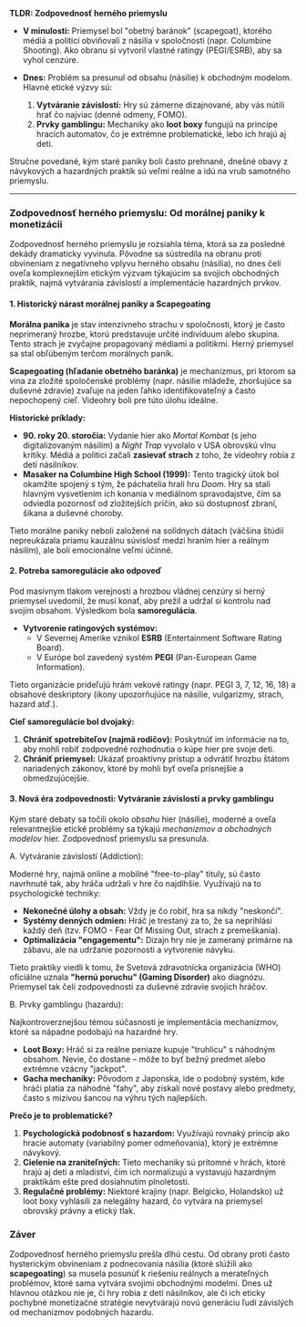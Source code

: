 **TLDR: Zodpovednosť herného priemyslu**

- **V minulosti:** Priemysel bol "obetný baránok" (scapegoat), ktorého médiá a politici obviňovali z násilia v spoločnosti (napr. Columbine Shooting). Ako obranu si vytvoril vlastné ratingy (PEGI/ESRB), aby sa vyhol cenzúre.
    
- **Dnes:** Problém sa presunul od obsahu (násilie) k obchodným modelom. Hlavné etické výzvy sú:
    
    1. **Vytváranie závislostí:** Hry sú zámerne dizajnované, aby vás nútili hrať čo najviac (denné odmeny, FOMO).
    2. **Prvky gamblingu:** Mechaniky ako **loot boxy** fungujú na princípe hracích automatov, čo je extrémne problematické, lebo ich hrajú aj deti.

Stručne povedané, kým staré paniky boli často prehnané, dnešné obavy z návykových a hazardných praktík sú veľmi reálne a idú na vrub samotného priemyslu.

---

### **Zodpovednosť herného priemyslu: Od morálnej paniky k monetizácii**

Zodpovednosť herného priemyslu je rozsiahla téma, ktorá sa za posledné dekády dramaticky vyvinula. Pôvodne sa sústredila na obranu proti obvineniam z negatívneho vplyvu herného obsahu (násilia), no dnes čelí oveľa komplexnejším etickým výzvam týkajúcim sa svojich obchodných praktík, najmä vytvárania závislostí a implementácie hazardných prvkov.

#### **1. Historický nárast morálnej paniky a Scapegoating**

**Morálna panika** je stav intenzívneho strachu v spoločnosti, ktorý je často neprimeraný hrozbe, ktorú predstavuje určité indivíduum alebo skupina. Tento strach je zvyčajne propagovaný médiami a politikmi. Herný priemysel sa stal obľúbeným terčom morálnych paník.

**Scapegoating (hľadanie obetného baránka)** je mechanizmus, pri ktorom sa vina za zložité spoločenské problémy (napr. násilie mládeže, zhoršujúce sa duševné zdravie) zvaľuje na jeden ľahko identifikovateľný a často nepochopený cieľ. Videohry boli pre túto úlohu ideálne.

**Historické príklady:**

- **90. roky 20. storočia:** Vydanie hier ako _Mortal Kombat_ (s jeho digitalizovaným násilím) a _Night Trap_ vyvolalo v USA obrovskú vlnu kritiky. Médiá a politici začali **zasievať strach** z toho, že videohry robia z detí násilníkov.
- **Masaker na Columbine High School (1999):** Tento tragický útok bol okamžite spojený s tým, že páchatelia hrali hru _Doom_. Hry sa stali hlavným vysvetlením ich konania v mediálnom spravodajstve, čím sa odviedla pozornosť od zložitejších príčin, ako sú dostupnosť zbraní, šikana a duševné choroby.

Tieto morálne paniky neboli založené na solídnych dátach (väčšina štúdií nepreukázala priamu kauzálnu súvislosť medzi hraním hier a reálnym násilím), ale boli emocionálne veľmi účinné.

#### **2. Potreba samoregulácie ako odpoveď**

Pod masívnym tlakom verejnosti a hrozbou vládnej cenzúry si herný priemysel uvedomil, že musí konať, aby prežil a udržal si kontrolu nad svojím obsahom. Výsledkom bola **samoregulácia**.

- **Vytvorenie ratingových systémov:**
    - V Severnej Amerike vznikol **ESRB** (Entertainment Software Rating Board).
    - V Európe bol zavedený systém **PEGI** (Pan-European Game Information).

Tieto organizácie prideľujú hrám vekové ratingy (napr. PEGI 3, 7, 12, 16, 18) a obsahové deskriptory (ikony upozorňujúce na násilie, vulgarizmy, strach, hazard atď.).

**Cieľ samoregulácie bol dvojaký:**

1. **Chrániť spotrebiteľov (najmä rodičov):** Poskytnúť im informácie na to, aby mohli robiť zodpovedné rozhodnutia o kúpe hier pre svoje deti.
2. **Chrániť priemysel:** Ukázať proaktívny prístup a odvrátiť hrozbu štátom nariadených zákonov, ktoré by mohli byť oveľa prísnejšie a obmedzujúcejšie.

#### **3. Nová éra zodpovednosti: Vytváranie závislostí a prvky gamblingu**

Kým staré debaty sa točili okolo _obsahu_ hier (násilie), moderné a oveľa relevantnejšie etické problémy sa týkajú _mechanizmov a obchodných modelov_ hier. Zodpovednosť priemyslu sa presunula.

A. Vytváranie závislostí (Addiction):

Moderné hry, najmä online a mobilné "free-to-play" tituly, sú často navrhnuté tak, aby hráča udržali v hre čo najdlhšie. Využívajú na to psychologické techniky:

- **Nekonečné úlohy a obsah:** Vždy je čo robiť, hra sa nikdy "neskončí".
- **Systémy denných odmien:** Hráč je trestaný za to, že sa neprihlási každý deň (tzv. FOMO - Fear Of Missing Out, strach z premeškania).
- **Optimalizácia "engagementu":** Dizajn hry nie je zameraný primárne na zábavu, ale na udržanie pozornosti a vytvorenie návyku.

Tieto praktiky viedli k tomu, že Svetová zdravotnícka organizácia (WHO) oficiálne uznala **"hernú poruchu" (Gaming Disorder)** ako diagnózu. Priemysel tak čelí zodpovednosti za duševné zdravie svojich hráčov.

B. Prvky gamblingu (hazardu):

Najkontroverznejšou témou súčasnosti je implementácia mechanizmov, ktoré sa nápadne podobajú na hazardné hry.

- **Loot Boxy:** Hráč si za reálne peniaze kupuje "truhlicu" s náhodným obsahom. Nevie, čo dostane – môže to byť bežný predmet alebo extrémne vzácny "jackpot".
- **Gacha mechaniky:** Pôvodom z Japonska, ide o podobný systém, kde hráči platia za náhodné "ťahy", aby získali nové postavy alebo predmety, často s mizivou šancou na výhru tých najlepších.

**Prečo je to problematické?**

1. **Psychologická podobnosť s hazardom:** Využívajú rovnaký princíp ako hracie automaty (variabilný pomer odmeňovania), ktorý je extrémne návykový.
2. **Cielenie na zraniteľných:** Tieto mechaniky sú prítomné v hrách, ktoré hrajú aj deti a mladiství, čím ich normalizujú a vystavujú hazardným praktikám ešte pred dosiahnutím plnoletosti.
3. **Regulačné problémy:** Niektoré krajiny (napr. Belgicko, Holandsko) už loot boxy vyhlásili za nelegálny hazard, čo vytvára na priemysel obrovský právny a etický tlak.

### **Záver**

Zodpovednosť herného priemyslu prešla dlhú cestu. Od obrany proti často hysterickým obvineniam z podnecovania násilia (ktoré slúžili ako **scapegoating**) sa musela posunúť k riešeniu reálnych a merateľných problémov, ktoré sama vytvára svojimi obchodnými modelmi. Dnes už hlavnou otázkou nie je, či hry robia z detí násilníkov, ale či ich eticky pochybné monetizačné stratégie nevytvárajú novú generáciu ľudí závislých od mechanizmov podobných hazardu.